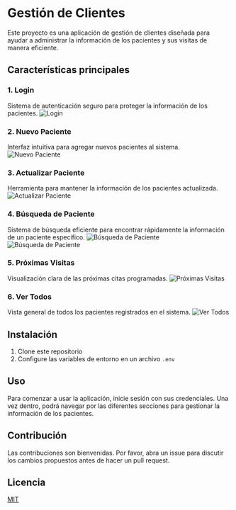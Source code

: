 # Gestión de Clientes

Este proyecto es una aplicación de gestión de clientes diseñada para ayudar a administrar la información de los pacientes y sus visitas de manera eficiente.

## Características principales
### 1. Login
Sistema de autenticación seguro para proteger la información de los pacientes.
![Login]()

### 2. Nuevo Paciente
Interfaz intuitiva para agregar nuevos pacientes al sistema.
![Nuevo Paciente](https://i.postimg.cc/0295ThfP/nuevo.png)

### 3. Actualizar Paciente
Herramienta para mantener la información de los pacientes actualizada.
![Actualizar Paciente](https://i.postimg.cc/1tJyq8gh/edit.png)

### 4. Búsqueda de Paciente
Sistema de búsqueda eficiente para encontrar rápidamente la información de un paciente específico.
![Búsqueda de Paciente](https://i.postimg.cc/wv66MXjQ/buscar.png)
![Búsqueda de Paciente](https://i.postimg.cc/SRRk7m8X/buscar2.png)

### 5. Próximas Visitas
Visualización clara de las próximas citas programadas.
![Próximas Visitas](https://i.postimg.cc/Yq4tvqMZ/proxima.png)

### 6. Ver Todos
Vista general de todos los pacientes registrados en el sistema.
![Ver Todos](https://i.postimg.cc/zX98KZfB/todos.png)

## Instalación

1. Clone este repositorio
2. Configure las variables de entorno en un archivo `.env`


## Uso

Para comenzar a usar la aplicación, inicie sesión con sus credenciales. Una vez dentro, podrá navegar por las diferentes secciones para gestionar la información de los pacientes.

## Contribución

Las contribuciones son bienvenidas. Por favor, abra un issue para discutir los cambios propuestos antes de hacer un pull request.

## Licencia

[MIT](https:pendiente.com)